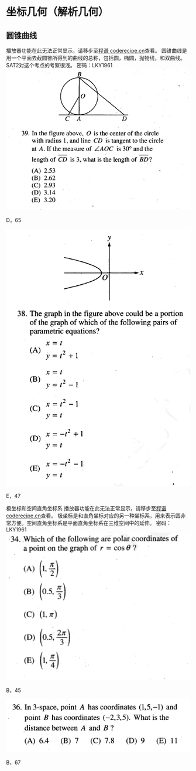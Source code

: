 坐标几何（解析几何）
====
圆锥曲线
----
<cr type="player" parameters="XMzg0Nzg0MTkzNg=="><notice>播放器功能在此无法正常显示，请移步至[程谱 coderecipe.cn](https://coderecipe.cn/learn/1)查看。</notice></cr>
圆锥曲线是用一个平面去截圆锥所得到的曲线的总称，包括圆，椭圆，抛物线，和双曲线。SAT2对这个考点的考察很浅。
密码：LKY1961
![](1.png)

D，65

![](2.png)

E，47

极坐标和空间直角坐标系
<cr type="player" parameters="XMzg0ODgyNjkyOA=="><notice>播放器功能在此无法正常显示，请移步至[程谱 coderecipe.cn](https://coderecipe.cn/learn/1)查看。</notice></cr>
极坐标是和直角坐标对应的另一种坐标系，用来表示圆非常方便。空间直角坐标系是平面直角坐标系在三维空间中的延伸。
密码：LKY1961
![](3.png)

B，45

![](4.png)

B，67
